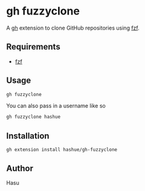 # gh fuzzyclone

A [gh](https://github.com/cli/cli) extension to clone GitHub repositories using
[fzf](https://github.com/junegunn/fzf#readme).

## Requirements

- [fzf](https://github.com/junegunn/fzf#readme)

## Usage

```sh
gh fuzzyclone
```

You can also pass in a username like so

```sh
gh fuzzyclone hashue
```

## Installation

`gh extension install hashue/gh-fuzzyclone`

## Author

Hasu
